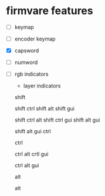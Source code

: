# firmvare features

- [ ] keymap
- [ ] encoder keymap
- [x] capsword 
- [ ] numword
- [ ] rgb indicators
  - layer indicators
  
  
  
  shift
    
  shift ctrl
  shift alt
  shift gui
  
  shift ctrl alt
  shift ctrl gui
  shift alt gui
  
  shift alt gui ctrl
  
  ctrl
  
  ctrl alt
  crtl gui
  
  ctrl alt gui
  
  
  alt
  
  alt
  
  

